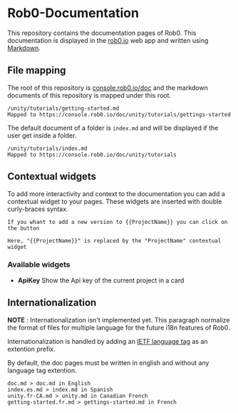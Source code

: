 # Rob0-Documentation

This repository contains the documentation pages of Rob0.
This documentation is displayed in the [rob0.io](https://rob0.io) web app and written using [Markdown](https://guides.github.com/features/mastering-markdown/).

## File mapping

The root of this repository is [console.rob0.io/doc](https://console.rob0.io/doc) and the markdown documents of this repository is mapped under this root.

```
/unity/tutorials/getting-started.md
Mapped to https://console.rob0.io/doc/unity/tutorials/gettings-started
```

The default document of a folder is `index.md` and will be displayed if the user get inside a folder.

```
/unity/tutorials/index.md
Mapped to https://console.rob0.io/doc/unity/tutorials
```

## Contextual widgets

To add more interactivity and context to the documentation you can add a contextual widget to your pages. These widgets are inserted with double curly-braces syntax.

```
If you whant to add a new version to {{ProjectName}} you can click on the button

Here, "{{ProjectName}}" is replaced by the "ProjectName" contextual widget
```

### Available widgets

* **ApiKey** Show the Api key of the current project in a card

## Internationalization

**NOTE** : Internationalization isn't implemented yet. This paragraph normalize the format of files for multiple language for the future i18n features of Rob0.

Internationalization is handled by adding an [IETF language tag](https://en.wikipedia.org/wiki/IETF_language_tag) as an extention prefix.

By default, the doc pages must be written in english and without any language tag extention.

```
doc.md > doc.md in English
index.es.md > index.md in Spanish
unity.fr-CA.md > unity.md in Canadian French
getting-started.fr.md > gettings-started.md in French
```

